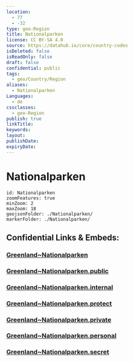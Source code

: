 ```yaml
---
location:
  - 77
  - -32
type: geo-Region
title: Nationalparken
license: CC BY-SA 4.0
source: https://datahub.io/core/country-codes
isDeleted: false
isReadOnly: false
draft: false
confidential: public
tags:
  - geo/Country/Region
aliases:
  - Nationalparken
Languages:
  - de
cssclasses:
  - geo-Region
publish: true
linkTitle:
keywords:
layout:
publishDate:
expiryDate:
---
```


# Nationalparken

```leaflet
id: Nationalparken
zoomFeatures: true 
minZoom: 2 
maxZoom: 18
geojsonFolder: ./Nationalparken/
markerFolder: ./Nationalparken/
```


## Confidential Links & Embeds: 

### [Greenland~Nationalparken](/_Standards/Earth/Continent/Europe/Europe~North/Greenland/Communities~Greenland/Greenland~Nationalparken.md) 

### [Greenland~Nationalparken.public](/_public/Earth/Continent/Europe/Europe~North/Greenland/Communities~Greenland/Greenland~Nationalparken.public.md) 

### [Greenland~Nationalparken.internal](/_internal/Earth/Continent/Europe/Europe~North/Greenland/Communities~Greenland/Greenland~Nationalparken.internal.md) 

### [Greenland~Nationalparken.protect](/_protect/Earth/Continent/Europe/Europe~North/Greenland/Communities~Greenland/Greenland~Nationalparken.protect.md) 

### [Greenland~Nationalparken.private](/_private/Earth/Continent/Europe/Europe~North/Greenland/Communities~Greenland/Greenland~Nationalparken.private.md) 

### [Greenland~Nationalparken.personal](/_personal/Earth/Continent/Europe/Europe~North/Greenland/Communities~Greenland/Greenland~Nationalparken.personal.md) 

### [Greenland~Nationalparken.secret](/_secret/Earth/Continent/Europe/Europe~North/Greenland/Communities~Greenland/Greenland~Nationalparken.secret.md)

